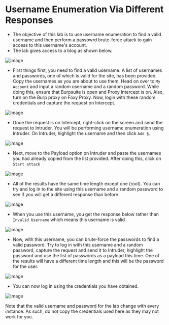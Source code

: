 # Username Enumeration Via Different Responses
- The objective of this lab is to use username enumeration to find a valid username and then perform a passowrd brute-force attack to gain access to this username's account.
- The lab gives access to a blog as shown below.

![image](https://github.com/LadyCaldlow/LadyCaldlow.github.io/assets/162819648/35b35549-95e7-45bd-8306-996d633ea83e)

- First things first, you need to find a valid username. A list of usernames and passwords, one of which is valid for the site, has been provided. Copy the usernames as you are about to use them. Head on over to `My Account` and input a random username and a random password. While doing this, ensure that Burpsuite is open and Proxy Intercept is on. Also, turn on the Burp proxy on Foxy Proxy. Now, login with these random credentials and capture the request on Intercept.

![image](https://github.com/LadyCaldlow/LadyCaldlow.github.io/assets/162819648/7f82ae52-912c-4071-8dfd-a6ef206a364b)

- Once the request is on Intercept, right-click on the screen and send the request to Intruder. You will be performing username enumeration using Intruder. On Intruder, highlight the username and then click `Add §`.

![image](https://github.com/LadyCaldlow/LadyCaldlow.github.io/assets/162819648/b104e1ba-06ba-43c5-a426-536341b87098)

- Next, move to the Payload option on Intruder and paste the usernames you had already copied from the list provided. After doing this, click on `Start attack`

![image](https://github.com/LadyCaldlow/LadyCaldlow.github.io/assets/162819648/b0b3f1e2-16ee-44c6-b9a5-17d49367c4b1)

- All of the results have the same time length except one (root). You can try and log in to the site using this username and a random password to see if you will get a different response than before. 

![image](https://github.com/LadyCaldlow/LadyCaldlow.github.io/assets/162819648/7add198a-f490-4527-a6ac-4a423761ee08)

- When you use this username, you get the response below rather than `Invalid Username` which means this username is valid

![image](https://github.com/LadyCaldlow/LadyCaldlow.github.io/assets/162819648/ca6b4c6c-c429-45c9-89f8-d34037d4d6b9)

- Now, with this username, you can brute-force the passwords to find a valid password. Try to log in with this username and a random password, capture the request and send it to Intruder, highlight the password and use the list of passwords as a payload this time. One of the results will have a different time length and this will be the password for the user.

![image](https://github.com/LadyCaldlow/LadyCaldlow.github.io/assets/162819648/740e608c-7775-4ec3-89c9-e56e502e178a)

- You can now log in using the credentials you have obtained.

![image](https://github.com/LadyCaldlow/LadyCaldlow.github.io/assets/162819648/a3e706c5-4432-47ce-90f2-ecfb1e3a4d29)

Note that the valid username and password for the lab change with every instance. As such, do not copy the credentials used here as they may not work for you. 
